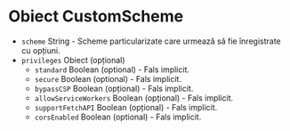 # Obiect CustomScheme

* `scheme` String - Scheme particularizate care urmează să fie înregistrate cu opțiuni.
* `privileges` Obiect (opțional)
  * `standard` Boolean (optional) - Fals implicit.
  * `secure` Boolean (optional) - Fals implicit.
  * `bypassCSP` Boolean (opțional) - Fals implicit.
  * `allowServiceWorkers` Boolean (opțional) - Fals implicit.
  * `supportFetchAPI` Boolean (opțional) - Fals implicit.
  * `corsEnabled` Boolean (optional) - Fals implicit.
